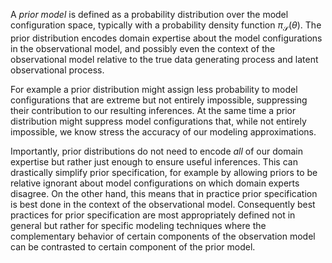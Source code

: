 A _prior model_ is defined as a probability distribution over the model configuration space, typically with a probability density function $\pi_{\mathcal{S}}(\theta)$. The prior distribution encodes domain expertise about the model configurations in the observational model, and possibly even the context of the observational model relative to the true data generating process and latent observational process.

For example a prior distribution might assign less probability to model configurations that are extreme but not entirely impossible, suppressing their contribution to our resulting inferences. At the same time a prior distribution might suppress model configurations that, while not entirely impossible, we know stress the accuracy of our modeling approximations.

Importantly, prior distributions do not need to encode _all_ of our domain expertise but rather just enough to ensure useful inferences. This can drastically simplify prior specification, for example by allowing priors to be relative ignorant about model configurations on which domain experts disagree. On the other hand, this means that in practice prior specification is best done in the context of the observational model. Consequently best practices for prior specification are most appropriately defined not in general but rather for specific modeling techniques where the complementary behavior of certain components of the observation model can be contrasted to certain component of the prior model.

